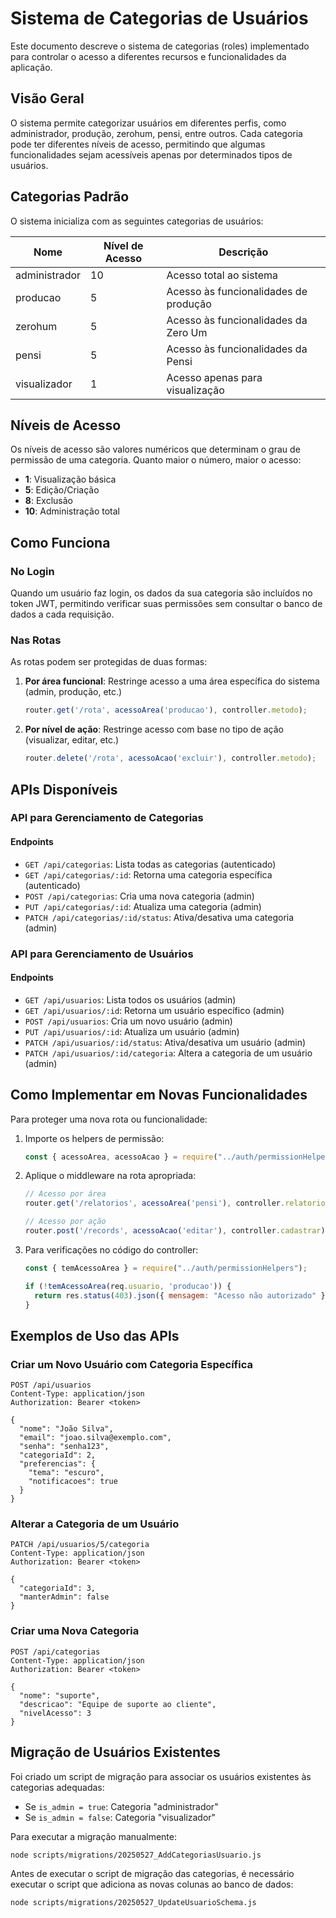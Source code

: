 # Sistema de Categorias de Usuários

Este documento descreve o sistema de categorias (roles) implementado para controlar o acesso a diferentes recursos e funcionalidades da aplicação.

## Visão Geral

O sistema permite categorizar usuários em diferentes perfis, como administrador, produção, zerohum, pensi, entre outros. Cada categoria pode ter diferentes níveis de acesso, permitindo que algumas funcionalidades sejam acessíveis apenas por determinados tipos de usuários.

## Categorias Padrão

O sistema inicializa com as seguintes categorias de usuários:

| Nome          | Nível de Acesso | Descrição                             |
|---------------|-----------------|---------------------------------------|
| administrador | 10              | Acesso total ao sistema               |
| producao      | 5               | Acesso às funcionalidades de produção |
| zerohum       | 5               | Acesso às funcionalidades da Zero Um  |
| pensi         | 5               | Acesso às funcionalidades da Pensi    |
| visualizador  | 1               | Acesso apenas para visualização       |

## Níveis de Acesso

Os níveis de acesso são valores numéricos que determinam o grau de permissão de uma categoria. Quanto maior o número, maior o acesso:

- **1**: Visualização básica
- **5**: Edição/Criação
- **8**: Exclusão
- **10**: Administração total

## Como Funciona

### No Login

Quando um usuário faz login, os dados da sua categoria são incluídos no token JWT, permitindo verificar suas permissões sem consultar o banco de dados a cada requisição.

### Nas Rotas

As rotas podem ser protegidas de duas formas:

1. **Por área funcional**: Restringe acesso a uma área específica do sistema (admin, produção, etc.)
   ```javascript
   router.get('/rota', acessoArea('producao'), controller.metodo);
   ```

2. **Por nível de ação**: Restringe acesso com base no tipo de ação (visualizar, editar, etc.)
   ```javascript
   router.delete('/rota', acessoAcao('excluir'), controller.metodo);
   ```

## APIs Disponíveis

### API para Gerenciamento de Categorias

#### Endpoints

- `GET /api/categorias`: Lista todas as categorias (autenticado)
- `GET /api/categorias/:id`: Retorna uma categoria específica (autenticado)
- `POST /api/categorias`: Cria uma nova categoria (admin)
- `PUT /api/categorias/:id`: Atualiza uma categoria (admin)
- `PATCH /api/categorias/:id/status`: Ativa/desativa uma categoria (admin)

### API para Gerenciamento de Usuários

#### Endpoints

- `GET /api/usuarios`: Lista todos os usuários (admin)
- `GET /api/usuarios/:id`: Retorna um usuário específico (admin)
- `POST /api/usuarios`: Cria um novo usuário (admin)
- `PUT /api/usuarios/:id`: Atualiza um usuário (admin)
- `PATCH /api/usuarios/:id/status`: Ativa/desativa um usuário (admin)
- `PATCH /api/usuarios/:id/categoria`: Altera a categoria de um usuário (admin)

## Como Implementar em Novas Funcionalidades

Para proteger uma nova rota ou funcionalidade:

1. Importe os helpers de permissão:
   ```javascript
   const { acessoArea, acessoAcao } = require("../auth/permissionHelpers");
   ```

2. Aplique o middleware na rota apropriada:
   ```javascript
   // Acesso por área
   router.get('/relatorios', acessoArea('pensi'), controller.relatorios);
   
   // Acesso por ação
   router.post('/records', acessoAcao('editar'), controller.cadastrar);
   ```

3. Para verificações no código do controller:
   ```javascript
   const { temAcessoArea } = require("../auth/permissionHelpers");
   
   if (!temAcessoArea(req.usuario, 'producao')) {
     return res.status(403).json({ mensagem: "Acesso não autorizado" });
   }
   ```

## Exemplos de Uso das APIs

### Criar um Novo Usuário com Categoria Específica

```http
POST /api/usuarios
Content-Type: application/json
Authorization: Bearer <token>

{
  "nome": "João Silva",
  "email": "joao.silva@exemplo.com",
  "senha": "senha123",
  "categoriaId": 2,
  "preferencias": {
    "tema": "escuro",
    "notificacoes": true
  }
}
```

### Alterar a Categoria de um Usuário

```http
PATCH /api/usuarios/5/categoria
Content-Type: application/json
Authorization: Bearer <token>

{
  "categoriaId": 3,
  "manterAdmin": false
}
```

### Criar uma Nova Categoria

```http
POST /api/categorias
Content-Type: application/json
Authorization: Bearer <token>

{
  "nome": "suporte",
  "descricao": "Equipe de suporte ao cliente",
  "nivelAcesso": 3
}
```

## Migração de Usuários Existentes

Foi criado um script de migração para associar os usuários existentes às categorias adequadas:

- Se `is_admin = true`: Categoria "administrador"
- Se `is_admin = false`: Categoria "visualizador"

Para executar a migração manualmente:
```
node scripts/migrations/20250527_AddCategoriasUsuario.js
```

Antes de executar o script de migração das categorias, é necessário executar o script que adiciona as novas colunas ao banco de dados:
```
node scripts/migrations/20250527_UpdateUsuarioSchema.js
```
